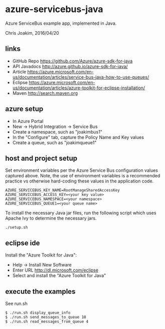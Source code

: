 # azure-servicebus-java

Azure ServiceBus example app, implemented in Java.

Chris Joakim, 2016/04/20

## links

- GitHub Repo  https://github.com/Azure/azure-sdk-for-java
- API Javadocs http://azure.github.io/azure-sdk-for-java/
- Article      https://azure.microsoft.com/en-us/documentation/articles/service-bus-java-how-to-use-queues/
- Eclipse      https://azure.microsoft.com/en-us/documentation/articles/azure-toolkit-for-eclipse-installation/
- Maven        http://search.maven.org

## azure setup

- In Azure Portal
- New -> Hybrid Integration -> Service Bus
- Create a namespace, such as "joakimbus1"
- In the "Configure" tab, capture the Policy Name and Key values
- Create a queue, such as "joakimqueue1"

## host and project setup

Set environment variables per the Azure Service Bus configuration values
captured above.  Note, the use of environment variables is a recommended
practice vs otherwise hard-coding these values in the application code.

```
AZURE_SERVICEBUS_KEY_NAME=RootManageSharedAccessKey
AZURE_SERVICEBUS_ACCESS_KEY=<your key value>
AZURE_SERVICEBUS_NAMESPACE=<your namespace>
AZURE_SERVICEBUS_QUEUE1=<your queue name>
```

To install the necessary Java jar files, run the following script
which uses Apache Ivy to determine the necessary jars.

```
./setup.sh
```

## eclipse ide

Install the "Azure Toolkit for Java":
- Help -> Install New Software
- Enter URL  http://dl.microsoft.com/eclipse
- Select and install the "Azure Toolkit for Java"

## execute the examples

See run.sh

```
$ ./run.sh display_queue_info
$ ./run.sh send_messages_to_queue 10
$ ./run.sh read_messages_from_queue 4
```

